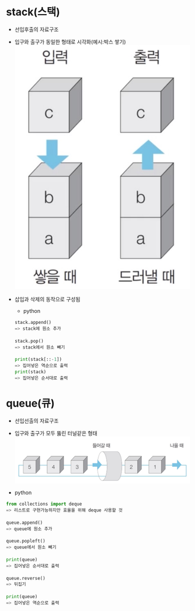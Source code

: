 # stack(스택)
- 선입후출의 자료구조 
- 입구와 출구가 동일한 형태로 시각화(예시:박스 쌓기)
![스택](./../assets/stack.jpeg)

- 삽입과 삭제의 동작으로 구성됨
    - python
    ```python
    stack.append() 
    => stack에 원소 추가

    stack.pop()
    => stack에서 원소 빼기

    print(stack[::-1])
    => 집어넣은 역순으로 출력
    print(stack)
    => 집어넣은 순서대로 출력
    ```

# queue(큐)
- 선입선출의 자료구조
- 입구와 출구가 모두 뚫린 터널같은 형태
![queue](./../assets/queue.jpeg)

- python
```python
from collections import deque
=> 리스트로 구현가능하지만 효율을 위해 deque 사용할 것

queue.append() 
=> queue에 원소 추가

queue.popleft()
=> queue에서 원소 빼기

print(queue)
=> 집어넣은 순서대로 출력

queue.reverse()
=> 뒤집기

print(queue)
=> 집어넣은 역순으로 출력
```